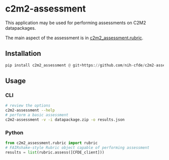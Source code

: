 # c2m2-assessment

This application may be used for performing assessments on C2M2 datapackages.

The main aspect of the assessment is in [c2m2_assessment.rubric](./c2m2_assessment/rubric.py).

## Installation
```python
pip install c2m2_assessment @ git+https://github.com/nih-cfde/c2m2-assessment
```

## Usage

### CLI
```bash
# review the options
c2m2-assessment --help
# perform a basic assessment
c2m2-assessment -v -i datapackage.zip -o results.json
```

### Python
```python
from c2m2_assessment.rubric import rubric
# FAIRshake-style Rubric object capable of performing assessment
results = list(rubric.assess([CFDE_client]))
```
